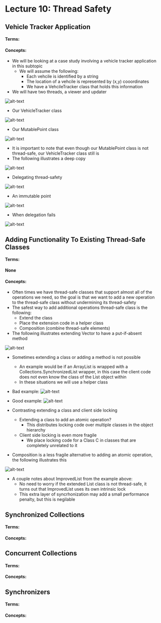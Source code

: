 # Lecture 10: Thread Safety
## Vehicle Tracker Application
#### Terms:

#### Concepts:
- We will be looking at a case study involving a vehicle tracker application in this subtopic
  - We will assume the following:
    - Each vehcile is identified by a string
    - The location of a vehcile is represented by (x,y) cooordinates
    - We have a VehcileTracker class that holds this information
- We will have two threads, a viewer and updater

![alt-text](https://raw.github.com/jarretflack/cs455Studying/master/Midterm/images/L10-viewer-updater-threads.png?raw=true)

- Our VehicleTracker class

![alt-text](https://raw.github.com/jarretflack/cs455Studying/master/Midterm/images/L10-vehicle-tracker-class.png?raw=true)

- Our MutablePoint class

![alt-text](https://raw.github.com/jarretflack/cs455Studying/master/Midterm/images/L10-mutable-point-class.png?raw=true)

- It is important to note that even though our MutablePoint class is not thread-safe, our VehicleTracker class still is
- The following illustrates a deep copy

![alt-text](https://raw.github.com/jarretflack/cs455Studying/master/Midterm/images/L10-deep-copy.png?raw=true)

- Delegating thread-safety

![alt-text](https://raw.github.com/jarretflack/cs455Studying/master/Midterm/images/L10-delegating-thread-safety.png?raw=true)

- An immutable point

![alt-text](https://raw.github.com/jarretflack/cs455Studying/master/Midterm/images/L10-immutable-point.png?raw=true)

- When delegation fails

![alt-text](https://raw.github.com/jarretflack/cs455Studying/master/Midterm/images/L10-delegation-fails.png?raw=true)

## Adding Functionality To Existing Thread-Safe Classes
#### Terms:

**None**

#### Concepts:
- Often times we have thread-safe classes that support almost all of the operations we need, so the goal is that we want to add a new operation to the thread-safe class without undermining its thread-safety
- The safest way to add additional operations thread-safe class is the following:
  - Extend the class
  - Place the extension code in a helper class
  - Composition (combine thread-safe elements)
- The following illustrates extending Vector to have a put-if-absent method

![alt-text](https://raw.github.com/jarretflack/cs455Studying/master/Midterm/images/L10-put-if-absent-vector.png?raw=true)

- Sometimes extending a class or adding a method is not possible
  - An example would be if an ArrayList is wrapped with a Collections.SynchronizedList wrapper, in this case the client code does not even know the class of the List object within
  - In these situations we will use a helper class
  
- Bad example:
![alt-text](https://raw.github.com/jarretflack/cs455Studying/master/Midterm/images/L10-client-side-locking-bad.png?raw=true)

- Good example:
![alt-text](https://raw.github.com/jarretflack/cs455Studying/master/Midterm/images/L10-client-side-locking-good.png?raw=true)

- Contrasting extending a class and client side locking
  - Extending a class to add an atomic operation?
    - This distributes locking code over multiple classes in the object hierarchy
  - Client side locking is even more fragile
    - We place locking code for a Class C in classes that are completely unrelated to it
- Composition is a less fragile alternative to adding an atomic operation, the following illustrates this

![alt-text](https://raw.github.com/jarretflack/cs455Studying/master/Midterm/images/L10-composition.png?raw=true)

- A couple notes about ImprovedList from the example above:
  - No need to worry if the extended List class is not thread-safe, it turns out that ImprovedList uses its own intrinsic lock
  - This extra layer of syncrhonization may add a small performance penalty, but this is negilable

## Synchronized Collections
#### Terms:

#### Concepts:

## Concurrent Collections
#### Terms:

#### Concepts:

## Synchronizers
#### Terms:

#### Concepts:
